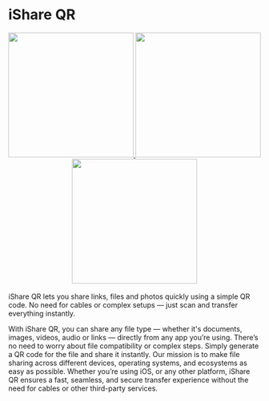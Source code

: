 # iShare QR

<div align="center">

<a href="https://apps.apple.com/us/app/ishare-qr/id6673915598">
  <img src="https://is1-ssl.mzstatic.com/image/thumb/PurpleSource211/v4/c0/68/15/c068157d-dba5-37ff-abf7-3180810515ca/1.png/460x0w.webp" width="250px">
</a>
<a href="https://apps.apple.com/us/app/ishare-qr/id6673915598">
  <img src="https://is1-ssl.mzstatic.com/image/thumb/PurpleSource211/v4/bb/3d/7e/bb3d7e37-131b-4b32-ffc1-28ba5c191d4a/2.png/460x0w.webp" width="250px">
</a>
<a href="https://apps.apple.com/us/app/ishare-qr/id6673915598">
  <img src="https://is1-ssl.mzstatic.com/image/thumb/PurpleSource211/v4/bb/2a/7d/bb2a7d13-9e54-fc48-d3d4-c915c953a07f/6.png/460x0w.webp" width="250px">
</a>

</div>
<br/>iShare QR lets you share links, files and photos quickly using a simple QR code. No need for cables or complex setups — just scan and transfer everything instantly.

With iShare QR, you can share any file type — whether it's documents, images, videos, audio or links — directly from any app you’re using. There’s no need to worry about file compatibility or complex steps. Simply generate a QR code for the file and share it instantly. Our mission is to make file sharing across different devices, operating systems, and ecosystems as easy as possible. Whether you’re using iOS, or any other platform, iShare QR ensures a fast, seamless, and secure transfer experience without the need for cables or other third-party services.
